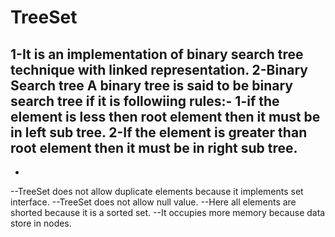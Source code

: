 # TreeSet

1-It is an implementation of binary search tree technique with linked representation.
2-**Binary Search tree**
A binary tree is said to be binary search tree if it is followiing rules:-
1-if the element is less then root element then it must be in left sub tree.
2-If the element is greater than root element then it must be in right sub tree.
-
-
--TreeSet does not allow duplicate elements because it implements set interface.
--TreeSet does not allow null value.
--Here all elements are shorted because it is a sorted set.
--It occupies more memory because data store in nodes.


